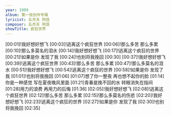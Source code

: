 ```yaml
---
year: 1999
album: 第一张创作专辑
lyricist: 五月天 阿信
composer: 五月天 阿信
showTitle: 疯狂世界
---
```

[00:01]!我好想好想飞
[00:03]!逃离这个疯狂世界
[00:06]!那么多苦 那么多累
[00:10]!那么多莫名的泪水
[00:14]!我好想好想飞
[00:17]!逃离这个疯狂的世界
[00:21]!如果是你 发现了我
[00:24]!也别将我挽回
[00:30]
[00:37]!我好想好想飞
[00:39]!逃离这个疯狂世界
[00:43]!那么多苦 那么多累
[00:47]!那么多莫名的泪水
[00:51]!我好想好想飞
[00:54]!逃离这个疯狂的世界
[00:58]!如果是你 发现了我
[01:01]!也别将我挽回
[01:06]
[01:07]想了你一整夜 再也想不起你的脸
[01:14]你是一种感觉 写在夏夜晚风里面
[01:21]青春是挽不回的水 转眼消失在指间
[01:28]用力的浪费 再用力的后悔
[01:36]
[02:05]!我好想好想飞
[02:08]!逃离这个疯狂世界
[02:12]!那么多苦 那么多累
[02:15]!那么多莫名的伤悲
[02:20]!我好想好想飞
[02:23]!逃离这个疯狂的世界
[02:27]!如果是你 发现了我
[02:30]!也别将我挽回
[02:35]